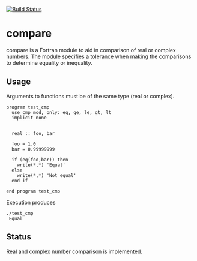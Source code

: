 [![Build Status](https://travis-ci.com/tcanich/compare.svg?branch=master)](https://travis-ci.com/tcanich/compare)

# compare

compare is a Fortran module to aid in comparison of real or complex
numbers.  The module specifies a tolerance when making the comparisons to
determine equality or inequality.  

## Usage

Arguments to functions must be of the same type (real or complex).

```
program test_cmp
  use cmp_mod, only: eq, ge, le, gt, lt
  implicit none


  real :: foo, bar

  foo = 1.0
  bar = 0.99999999

  if (eq(foo,bar)) then
    write(*,*) 'Equal'
  else
    write(*,*) 'Not equal'
  end if

end program test_cmp
```

Execution produces

```
./test_cmp
 Equal
```

## Status

Real and complex number comparison is implemented.
